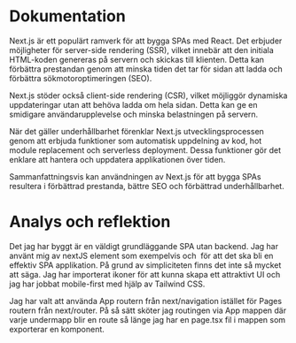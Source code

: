 # Dokumentation

Next.js är ett populärt ramverk för att bygga SPAs med React. Det erbjuder möjligheter för server-side rendering (SSR), vilket innebär att den initiala HTML-koden genereras på servern och skickas till klienten. Detta kan förbättra prestandan genom att minska tiden det tar för sidan att ladda och förbättra sökmotoroptimeringen (SEO).

Next.js stöder också client-side rendering (CSR), vilket möjliggör dynamiska uppdateringar utan att behöva ladda om hela sidan. Detta kan ge en smidigare användarupplevelse och minska belastningen på servern.

När det gäller underhållbarhet förenklar Next.js utvecklingsprocessen genom att erbjuda funktioner som automatisk uppdelning av kod, hot module replacement och serverless deployment. Dessa funktioner gör det enklare att hantera och uppdatera applikationen över tiden.

Sammanfattningsvis kan användningen av Next.js för att bygga SPAs resultera i förbättrad prestanda, bättre SEO och förbättrad underhållbarhet.

# Analys och reflektion

Det jag har byggt är en väldigt grundläggande SPA utan backend. Jag har använt mig av nextJS element som exempelvis <Link> och <Image> för att det ska bli en effektiv SPA applikation. På grund av simpliciteten finns det inte så mycket att säga. Jag har importerat ikoner för att kunna skapa ett attraktivt UI och jag har jobbat mobile-first med hjälp av Tailwind CSS.

Jag har valt att använda App routern från next/navigation istället för Pages routern från next/router. På så sätt sköter jag routingen via App mappen där varje undermapp blir en route så länge jag har en page.tsx fil i mappen som exporterar en komponent.
